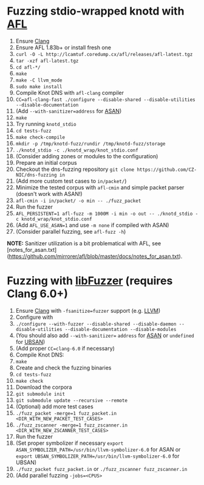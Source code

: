 # Fuzzing stdio-wrapped knotd with [AFL](http://lcamtuf.coredump.cx/afl/)

1. Ensure [Clang](https://clang.llvm.org)
1. Ensure AFL 1.83b+ or install fresh one
 2. `curl -O -L http://lcamtuf.coredump.cx/afl/releases/afl-latest.tgz`
 2. `tar -xzf afl-latest.tgz`
 2. `cd afl-*/`
 2. `make`
 2. `make -C llvm_mode`
 2. `sudo make install`
1. Compile Knot DNS with `afl-clang` compiler
 2. `CC=afl-clang-fast ./configure --disable-shared --disable-utilities --disable-documentation`
 2. (Add `--with-sanitizer=address` for [ASAN](http://clang.llvm.org/docs/AddressSanitizer.html))
 2. `make`
1. Try running `knotd_stdio`
 2. `cd tests-fuzz`
 2. `make check-compile`
 2. `mkdir -p /tmp/knotd-fuzz/rundir /tmp/knotd-fuzz/storage`
 2. `./knotd_stdio -c ./knotd_wrap/knot_stdio.conf`
 2. (Consider adding zones or modules to the configuration)
1. Prepare an initial corpus
 2. Checkout the dns-fuzzing repository `git clone https://github.com/CZ-NIC/dns-fuzzing in`
 2. (Add more custom test cases to `in/packet/`)
1. Minimize the tested corpus with `afl-cmin` and simple packet parser (doesn't work with ASAN!)
  2. `afl-cmin -i in/packet/ -o min -- ./fuzz_packet`
1. Run the fuzzer
  2. `AFL_PERSISTENT=1 afl-fuzz -m 1000M -i min -o out -- ./knotd_stdio -c knotd_wrap/knot_stdio.conf`
  2. (Add `AFL_USE_ASAN=1` and use `-m none` if compiled with ASAN)
  2. (Consider parallel fuzzing, see `afl-fuzz -h`)

**NOTE:** Sanitizer utilization is a bit problematical with AFL, see [notes_for_asan.txt]
(https://github.com/mirrorer/afl/blob/master/docs/notes_for_asan.txt).

# Fuzzing with [libFuzzer](https://llvm.org/docs/LibFuzzer.html) (requires Clang 6.0+)

1. Ensure [Clang](https://clang.llvm.org) with `-fsanitize=fuzzer` support (e.g. [LLVM](https://apt.llvm.org))
1. Configure with
 2. `./configure --with-fuzzer --disable-shared --disable-daemon --disable-utilities
    --disable-documentation --disable-modules`
 2. (You should also add `--with-sanitizer=`
    `address` for [ASAN](http://clang.llvm.org/docs/AddressSanitizer.html) or
    `undefined` for [UBSAN](http://clang.llvm.org/docs/UndefinedBehaviorSanitizer.html))
 2. (Add proper `CC=clang-6.0` if necessary)
1. Compile Knot DNS:
 2. `make`
1. Create and check the fuzzing binaries 
 2. `cd tests-fuzz`
 2. `make check`
1. Download the corpora
 2. `git submodule init`
 2. `git submodule update --recursive --remote`
1. (Optional) add more test cases
 2. `./fuzz_packet -merge=1 fuzz_packet.in <DIR_WITH_NEW_PACKET_TEST_CASES>`
 2. `./fuzz_zscanner -merge=1 fuzz_zscanner.in <DIR_WITH_NEW_ZSCANNER_TEST_CASES>`
1. Run the fuzzer
 2. (Set proper symbolizer if necessary
    `export ASAN_SYMBOLIZER_PATH=/usr/bin/llvm-symbolizer-6.0` for ASAN or
    `export UBSAN_SYMBOLIZER_PATH=/usr/bin/llvm-symbolizer-6.0` for UBSAN)
 2. `./fuzz_packet fuzz_packet.in` or `./fuzz_zscanner fuzz_zscanner.in`
 2. (Add parallel fuzzing `-jobs=<CPUS>`
